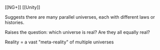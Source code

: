 [[NG+]] [[Unity]]

Suggests there are many parallel universes, each with different laws or histories.

Raises the question: which universe is real? Are they all equally real?

Reality = a vast "meta-reality" of multiple universes